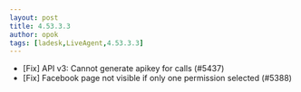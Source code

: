 ```yaml
---
layout: post
title: 4.53.3.3
author: opok
tags: [ladesk,LiveAgent,4.53.3.3]
---
```


- [Fix] API v3: Cannot generate apikey for calls (#5437)
- [Fix] Facebook page not visible if only one permission selected (#5388)

